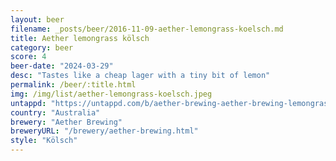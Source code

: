 ```yaml
---
layout: beer
filename: _posts/beer/2016-11-09-aether-lemongrass-koelsch.md
title: Aether lemongrass kölsch
category: beer
score: 4
beer-date: "2024-03-29"
desc: "Tastes like a cheap lager with a tiny bit of lemon"
permalink: /beer/:title.html
img: /img/list/aether-lemongrass-koelsch.jpeg
untappd: "https://untappd.com/b/aether-brewing-aether-brewing-lemongrass-kolsch/5612990"
country: "Australia"
brewery: "Aether Brewing"
breweryURL: "/brewery/aether-brewing.html"
style: "Kölsch"
---
```

